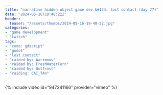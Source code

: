 ```yaml
---
title: "narrative hidden object game dev &#124; lost contact (day 77)"
date: "2024-05-16T19:48:22Z"
header:
  teaser: "/assets/thumbs/2024-05-16-19-48-22.jpg"
categories:
- "game development"
- "twitch"
tags:
- "code: gdscript"
- "godot"
- "lost contact"
- "raided by: Aarimous"
- "raided by: FreshWaterFern"
- "raided by: Outfrost"
- "raiding: CAI_TAn"
---
```

{% include video id="947241166" provider="vimeo" %}
